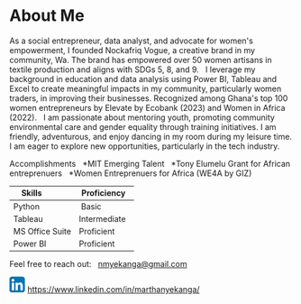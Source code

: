 # About Me

As a social entrepreneur, data analyst, and advocate for women's empowerment, I founded Nockafriq Vogue, a creative brand in my community, Wa. The brand has empowered over 50 women artisans in textile production and aligns with SDGs 5, 8, and 9.
  
 I leverage my background in education and data analysis using Power BI, Tableau and Excel to create meaningful impacts in my community, particularly women traders, in improving their businesses. Recognized among Ghana's top 100 women entrepreneurs by Elevate by Ecobank (2023) and Women in Africa (2022).
  
I am passionate about mentoring youth, promoting community environmental care and gender equality through training initiatives. I am friendly, adventurous, and enjoy dancing in my room during my leisure time. I am eager to explore new opportunities, particularly in the tech industry.

Accomplishments
  *MIT Emerging Talent
  *Tony Elumelu Grant for African entreprenuers
  *Women Entreprenuers for Africa (WE4A by GIZ)

|Skills          |  Proficiency   |
|----------------|--------------- |
|Python          | Basic          |
|Tableau         | Intermediate   |
|MS Office Suite | Proficient     |
|Power BI        | Proficient     |

Feel free to reach out:
  <nmyekanga@gmail.com>

![alt text](image.png)
<https://www.linkedin.com/in/marthanyekanga/>
